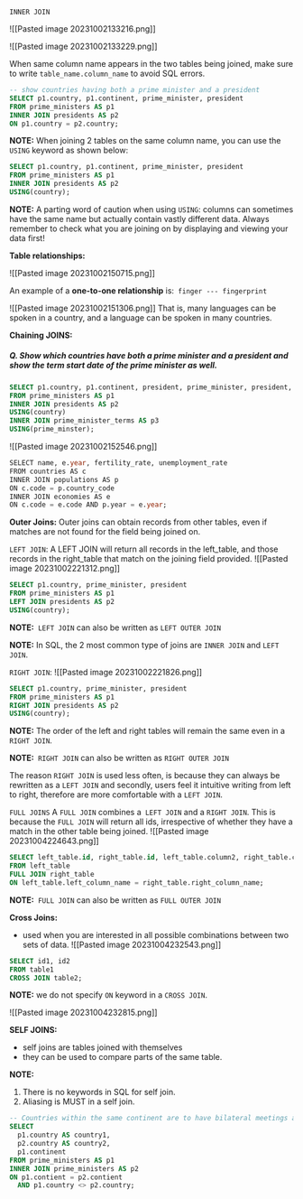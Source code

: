 `INNER JOIN`

![[Pasted image 20231002133216.png]]

![[Pasted image 20231002133229.png]]

When same column name appears in the two tables being joined, make sure to write  `table_name.column_name` to avoid SQL errors.

````SQL
-- show countries having both a prime minister and a president
SELECT p1.country, p1.continent, prime_minister, president
FROM prime_ministers AS p1
INNER JOIN presidents AS p2
ON p1.country = p2.country;
````

**NOTE:** When joining 2 tables on the same column name, you can use the `USING` keyword as shown below:
````SQL
SELECT p1.country, p1.continent, prime_minister, president
FROM prime_ministers AS p1
INNER JOIN presidents AS p2
USING(country);
````

**NOTE:** A parting word of caution when using `USING`: columns can sometimes have the same name but actually contain vastly different data. Always remember to check what you are joining on by displaying and viewing your data first!


**Table relationships:**

![[Pasted image 20231002150715.png]]

An example of a **one-to-one relationship** is:` finger --- fingerprint`

![[Pasted image 20231002151306.png]]
That is, many languages can be spoken in a country, and a language can be spoken in many countries.

**Chaining JOINS:**
##### Q. Show which countries have both a prime minister and a president and show the term start date of the prime minister as well. 
````SQL
SELECT p1.country, p1.continent, president, prime_minister, president, pm_start
FROM prime_ministers AS p1
INNER JOIN presidents AS p2
USING(country)
INNER JOIN prime_minister_terms AS p3
USING(prime_minster); 
````

![[Pasted image 20231002152546.png]]

````SQL
SELECT name, e.year, fertility_rate, unemployment_rate
FROM countries AS c
INNER JOIN populations AS p
ON c.code = p.country_code
INNER JOIN economies AS e
ON c.code = e.code AND p.year = e.year;
````


**Outer Joins:**
Outer joins can obtain records from other tables, even if matches are not found for the field being joined on.

`LEFT JOIN`:
A LEFT JOIN will return all records in the left_table, and those records in the right_table that match on the joining field provided.
![[Pasted image 20231002221312.png]]

````SQL
SELECT p1.country, prime_minister, president
FROM prime_ministers AS p1
LEFT JOIN presidents AS p2
USING(country);
````
**NOTE:**` LEFT JOIN` can also be written as `LEFT OUTER JOIN`

**NOTE:** In SQL, the 2 most common type of joins are `INNER JOIN` and `LEFT JOIN`.

`RIGHT JOIN`:
![[Pasted image 20231002221826.png]]

````SQL
SELECT p1.country, prime_minister, president
FROM prime_ministers AS p1
RIGHT JOIN presidents AS p2
USING(country);
````

**NOTE:**  The order of the left and right tables will remain the same even in a `RIGHT JOIN`.

**NOTE:**` RIGHT JOIN` can also be written as `RIGHT OUTER JOIN`

The reason `RIGHT JOIN` is used less often, is because they can always be rewritten as a `LEFT JOIN` and secondly, users feel it intuitive writing from left to right, therefore are more comfortable with a `LEFT JOIN`. 


`FULL JOINS`
A `FULL JOIN` combines a` LEFT JOIN` and a `RIGHT JOIN`.
This is because the `FULL JOIN` will return all ids, irrespective of whether they have a match in the other table being joined.
![[Pasted image 20231004224643.png]]

````SQL
SELECT left_table.id, right_table.id, left_table.column2, right_table.column2
FROM left_table
FULL JOIN right_table
ON left_table.left_column_name = right_table.right_column_name;

````

**NOTE:**` FULL JOIN` can also be written as `FULL OUTER JOIN`


**Cross Joins:**
- used when you are interested in all possible combinations between two sets of data. 
![[Pasted image 20231004232543.png]]
````SQL
SELECT id1, id2
FROM table1
CROSS JOIN table2;
````
**NOTE:** we do not specify `ON` keyword in a `CROSS JOIN`.

![[Pasted image 20231004232815.png]]


**SELF JOINS:**
- self joins are tables joined with themselves
- they can be used to compare parts of the same table. 

**NOTE:**
1. There is no keywords in SQL for self join. 
2. Aliasing is MUST in a self join. 

````SQL
-- Countries within the same continent are to have bilateral meetings along themselves. Write a SQL query to return the result. 
SELECT
  p1.country AS country1,
  p2.country AS country2,
  p1.continent
FROM prime_ministers AS p1
INNER JOIN prime_ministers AS p2
ON p1.contient = p2.contient
  AND p1.country <> p2.country;
````






